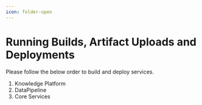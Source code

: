 ```yaml
---
icon: folder-open
---
```


# Running Builds, Artifact Uploads and Deployments

Please follow the below order to build and deploy services.

1. Knowledge Platform
2. DataPipeline
3. Core Services
